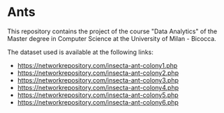 # Ants

This repository contains the project of the course "Data Analytics" of the Master
degree in Computer Science at the University of Milan - Bicocca.

The dataset used is available at the following links:

- <https://networkrepository.com/insecta-ant-colony1.php>
- <https://networkrepository.com/insecta-ant-colony2.php>
- <https://networkrepository.com/insecta-ant-colony3.php>
- <https://networkrepository.com/insecta-ant-colony4.php>
- <https://networkrepository.com/insecta-ant-colony5.php>
- <https://networkrepository.com/insecta-ant-colony6.php>


